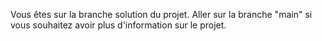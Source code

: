 Vous êtes sur la branche solution du projet. Aller sur la branche "main" si vous souhaitez avoir plus d'information sur le projet.
